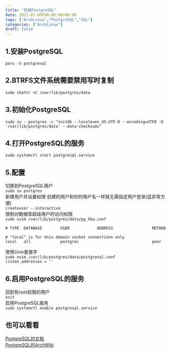 ```yaml
---
title: "安装PostgreSQL"
date: 2021-07-09T08:00:00+08:00
tags: ["ArchLinux","PostgreSQL","SQL"]
categories: ["ArchLinux"]
draft: false
---
```


## 1.安装PostgreSQL

`paru -S postgresql`

## 2.BTRFS文件系统需要禁用写时复制

`sudo chattr +C /var/lib/postgres/data`

## 3.初始化PostgreSQL

`sudo su - postgres -c "initdb --locale=en_US.UTF-8 --encoding=UTF8 -D '/var/lib/postgres/data' --data-checksums"`

## 4.打开PostgreSQL的服务

`sudo systemctl start postgresql.service`

## 5.配置

切换到PostgreSQL用户   
`sudo su postgres`    
新建用户并设置权限 创建的用户和你的用户名一样就无需指定用户登录(这非常方便)   
`createuser --interactive`  
限制对数据库超级用户的访问权限   
`sudo nvim /var/lib/postgres/data/pg_hba.conf`

```
# TYPE  DATABASE        USER            ADDRESS                 METHOD

# "local" is for Unix domain socket connections only
local   all             postgres                                peer
```

使用Unix套接字  
`sudo nvim /var/lib/postgres/data/postgresql.conf`  
`listen_addresses = ''`

## 6.启用PostgreSQL的服务

回到有root权限的用户  
`exit`  
启用PostgreSQL服务  
`sudo systemctl enable postgresql.service`

## 也可以看看

[PostgreSQL的文档](https://www.postgresql.org/docs/)  
[PostgreSQL的ArchWiki](https://wiki.archlinux.org/title/PostgreSQL)
